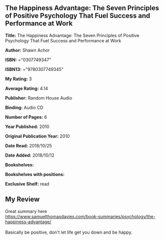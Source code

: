 ## The Happiness Advantage: The Seven Principles of Positive Psychology That Fuel Success and Performance at Work

**Title:** The Happiness Advantage: The Seven Principles of Positive Psychology That Fuel Success and Performance at Work

**Author:** Shawn Achor

**ISBN:** ="0307749347"

**ISBN13:** ="9780307749345"

**My Rating:** 3

**Average Rating:** 4.14

**Publisher:** Random House Audio

**Binding:** Audio CD

**Number of Pages:** 6

**Year Published:** 2010

**Original Publication Year:** 2010

**Date Read:** 2018/10/25

**Date Added:** 2018/10/12

**Bookshelves:** 

**Bookshelves with positions:** 

**Exclusive Shelf:** read


## My Review

Great summary here<br/>https://www.samuelthomasdavies.com/book-summaries/psychology/the-happiness-advantage/<br/><br/>Basically be positive, don't let life get you down and be happy.

